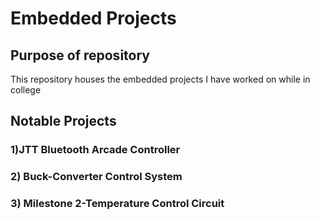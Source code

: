 # Embedded Projects

## Purpose of repository 
This repository houses the embedded projects I have worked on while in college

## Notable Projects

### 1)JTT Bluetooth Arcade Controller

### 2) Buck-Converter Control System

### 3) Milestone 2-Temperature Control Circuit

